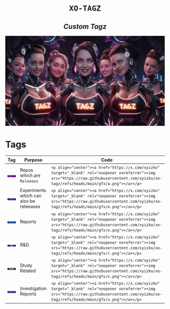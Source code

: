 
<h1 align="center"><code>XO-TAGZ</code></h1>
<h2 align="center"><i>Custom Tagz</i></h2>

[![](./gfx/x.jpeg)](https://youtu.be/rxziz-IcBKQ?feature=shared)

# Tags 

Tag | Purpose | Code
--- | --- | ---
![](./gfx/a.png) | Repos which are `Releases` | `<p align="center"><a href="https://x.com/xyizko" target="_blank" rel="noopener noreferrer"><img src="https://raw.githubusercontent.com/xyizko/xo-tagz/refs/heads/main/gfx/a.png"></a></p>`
![](./gfx/e.png) | Experiments which can also be releeases | `<p align="center"><a href="https://x.com/xyizko" target="_blank" rel="noopener noreferrer"><img src="https://raw.githubusercontent.com/xyizko/xo-tagz/refs/heads/main/gfx/e.png"></a></p>`
![](./gfx/o.png) | Reports | `<p align="center"><a href="https://x.com/xyizko" target="_blank" rel="noopener noreferrer"><img src="https://raw.githubusercontent.com/xyizko/xo-tagz/refs/heads/main/gfx/o.png"></a></p>`
![](./gfx/r.png) | R&D | `<p align="center"><a href="https://x.com/xyizko" target="_blank" rel="noopener noreferrer"><img src="https://raw.githubusercontent.com/xyizko/xo-tagz/refs/heads/main/gfx/r.png"></a></p>`
![](./gfx/s.png) | Study Related | `<p align="center"><a href="https://x.com/xyizko" target="_blank" rel="noopener noreferrer"><img src="https://raw.githubusercontent.com/xyizko/xo-tagz/refs/heads/main/gfx/s.png"></a></p>`
![](./gfx/i.png) | Investigation Reports | `<p align="center"><a href="https://x.com/xyizko" target="_blank" rel="noopener noreferrer"><img src="https://raw.githubusercontent.com/xyizko/xo-tagz/refs/heads/main/gfx/s.png"></a></p>`



